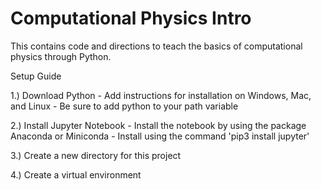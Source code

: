 # Computational Physics Intro
This contains code and directions to teach the basics of computational physics through Python.


Setup Guide

1.) Download Python
    - Add instructions for installation on Windows, Mac, and Linux
    - Be sure to add python to your path variable
    
2.) Install Jupyter Notebook
    - Install the notebook by using the package Anaconda or Miniconda
    - Install using the command 'pip3 install jupyter'
    
3.) Create a new directory for this project    
    
    
4.) Create a virtual environment
